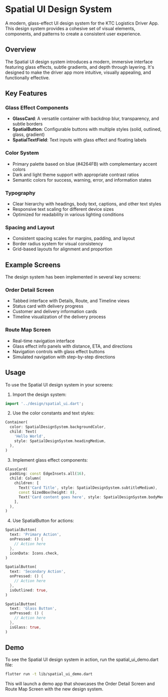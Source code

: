 # Spatial UI Design System

A modern, glass-effect UI design system for the KTC Logistics Driver App. This design system provides a cohesive set of visual elements, components, and patterns to create a consistent user experience.

## Overview

The Spatial UI design system introduces a modern, immersive interface featuring glass effects, subtle gradients, and depth through layering. It's designed to make the driver app more intuitive, visually appealing, and functionally effective.

## Key Features

### Glass Effect Components

- **GlassCard**: A versatile container with backdrop blur, transparency, and subtle borders
- **SpatialButton**: Configurable buttons with multiple styles (solid, outlined, glass, gradient)
- **SpatialTextField**: Text inputs with glass effect and floating labels

### Color System

- Primary palette based on blue (#4264FB) with complementary accent colors
- Dark and light theme support with appropriate contrast ratios
- Semantic colors for success, warning, error, and information states

### Typography

- Clear hierarchy with headings, body text, captions, and other text styles
- Responsive text scaling for different device sizes
- Optimized for readability in various lighting conditions

### Spacing and Layout

- Consistent spacing scales for margins, padding, and layout
- Border radius system for visual consistency
- Grid-based layouts for alignment and proportion

## Example Screens

The design system has been implemented in several key screens:

### Order Detail Screen

- Tabbed interface with Details, Route, and Timeline views
- Status card with delivery progress
- Customer and delivery information cards
- Timeline visualization of the delivery process

### Route Map Screen

- Real-time navigation interface
- Glass effect info panels with distance, ETA, and directions
- Navigation controls with glass effect buttons
- Simulated navigation with step-by-step directions

## Usage

To use the Spatial UI design system in your screens:

1. Import the design system:

```dart
import '../design/spatial_ui.dart';
```

2. Use the color constants and text styles:

```dart
Container(
  color: SpatialDesignSystem.backgroundColor,
  child: Text(
    'Hello World',
    style: SpatialDesignSystem.headingMedium,
  ),
)
```

3. Implement glass effect components:

```dart
GlassCard(
  padding: const EdgeInsets.all(16),
  child: Column(
    children: [
      Text('Card Title', style: SpatialDesignSystem.subtitleMedium),
      const SizedBox(height: 8),
      Text('Card content goes here', style: SpatialDesignSystem.bodyMedium),
    ],
  ),
)
```

4. Use SpatialButton for actions:

```dart
SpatialButton(
  text: 'Primary Action',
  onPressed: () {
    // Action here
  },
  iconData: Icons.check,
)

SpatialButton(
  text: 'Secondary Action',
  onPressed: () {
    // Action here
  },
  isOutlined: true,
)

SpatialButton(
  text: 'Glass Button',
  onPressed: () {
    // Action here
  },
  isGlass: true,
)
```

## Demo

To see the Spatial UI design system in action, run the spatial_ui_demo.dart file:

```bash
flutter run -t lib/spatial_ui_demo.dart
```

This will launch a demo app that showcases the Order Detail Screen and Route Map Screen with the new design system.
